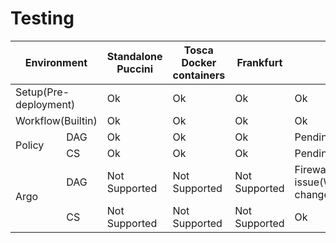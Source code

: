 # Testing

<table>
  <thead>
    <tr>
      <th colspan="2">Environment</th>
      <th>Standalone Puccini</th>
      <th>Tosca Docker containers</th>
      <th>Frankfurt</th>
	  <th>Honolulu</th>
    </tr>
  </thead>
  <tbody>
    <tr>
      <td colspan="2">Setup(Pre-deployment)</td>
      <td>Ok</td>
      <td>Ok</td>
      <td>Ok</td>
	  <td>Ok</td>
    </tr>
    <tr>
      <td colspan="2">Workflow(Builtin)</td>
	  <td>Ok</td>
	  <td>Ok</td>
	  <td>Ok</td>
	  <td>Ok</td>
    </tr>
    <tr>
      <td rowspan="2">Policy</td>
	  <td>DAG</td>
	  <td>Ok</td>
	  <td>Ok</td>
	  <td>Ok</td>
	  <td>Pending(FW=,Sdwan=,Ric=)</td>
    </tr>
	<tr>
	  <td>CS</td>
	  <td>Ok</td>
	  <td>Ok</td>
	  <td>Ok</td>
	  <td>Pending</td>
    </tr>
	<tr>
      <td rowspan="2">Argo</td>
	  <td>DAG</td>
	  <td>Not Supported</td>
	  <td>Not Supported</td>
	  <td>Not Supported</td>
	  <td>Firewall model deployment issue(Withoutreposure changes)</td>
    </tr>
	<tr>
	  <td>CS</td>
	  <td>Not Supported</td>
	  <td>Not Supported</td>
	  <td>Not Supported</td>
	  <td>Ok</td>
    </tr>
  </tbody>
</table>
